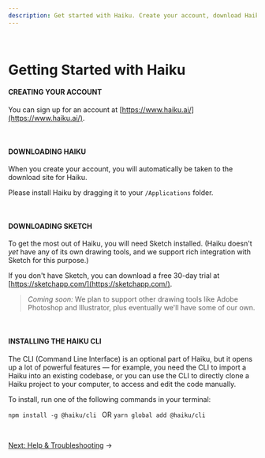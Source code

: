 ```yaml
---
description: Get started with Haiku. Create your account, download Haiku for Mac and get set up.
---
```


<br>

# Getting Started with Haiku



#### CREATING YOUR ACCOUNT

You can sign up for an account at [https://www.haiku.ai/](https://www.haiku.ai/).

<br>

#### DOWNLOADING HAIKU

When you create your account, you will automatically be taken to the download site for Haiku.

Please install Haiku by dragging it to your `/Applications` folder.

<br>

#### DOWNLOADING SKETCH

To get the most out of Haiku, you will need Sketch installed. (Haiku doesn't _yet_ have any of its own drawing tools, and we support rich integration with Sketch for this purpose.)

If you don't have Sketch, you can download a free 30-day trial at [https://sketchapp.com/](https://sketchapp.com/).

> _Coming soon:_ We plan to support other drawing tools like Adobe Photoshop and Illustrator, plus eventually we'll have some of our own.

<br>

#### INSTALLING THE HAIKU CLI

The CLI \(Command Line Interface\) is an optional part of Haiku, but it opens up a lot of powerful features — for example, you need the CLI to import a Haiku into an existing codebase, or you can use the CLI to directly clone a Haiku project to your computer, to access and edit the code manually.

To install, run one of the following commands in your terminal:

`npm install -g @haiku/cli `
OR
`yarn global add @haiku/cli`

<br>

[Next: Help & Troubleshooting](help.md) &rarr;
